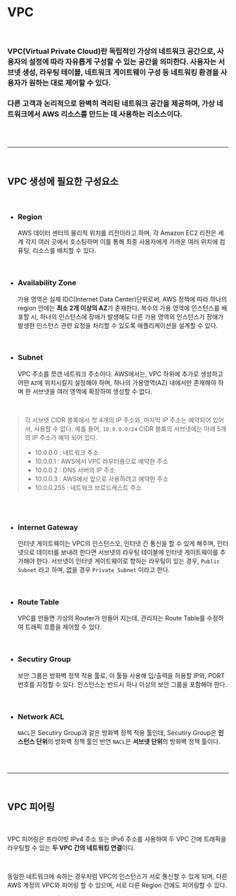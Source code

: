 # **VPC**

<br>

### **VPC(Virtual Private Cloud)란** 독립적인 **가상의 네트워크 공간**으로, 사용자의 설정에 따라 자유롭게 구성할 수 있는 공간을 의미한다. 사용자는 서브넷 생성, 라우팅 테이블, 네트워크 게이트웨이 구성 등 네트워킹 환경을 사용자가 원하는 대로 제어할 수 있다.

### 다른 고객과 논리적으로 완벽히 격리된 네트워크 공간을 제공하며, 가상 네트워크에서 AWS 리소스를 만드는 데 사용하는 리소스이다.

<br><br>

---

<br>

## **VPC 생성에 필요한 구성요소**

<br>

+ ### **Region**

    AWS 데이터 센터의 물리적 위치를 리전이라고 하며, 각 Amazon EC2 리전은 세계 각지 여러 곳에서 호스팅하며 이를 통해 최종 사용자에게 가까운 여러 위치에 컴퓨팅, 리소스를 배치할 수 있다.

<br>

+ ### **Availability Zone**

    가용 영역은 실제 IDC(Internet Data Center)단위로써, AWS 정책에 따라 하나의 region 안에는 **최소 2개 이상의 AZ**가 존재한다.
    복수의 가용 영역에 인스턴스를 배포할 시, 하나의 인스턴스에 장애가 발생해도 다른 가용 영역의 인스턴스가 장애가 발생한 인스턴스 관련 요청을 처리할 수 있도록 애플리케이션을 설계할 수 있다.

<br>


+ ### **Subnet**

    VPC 주소를 쪼갠 네트워크 주소이다.
    AWS에서는, VPC 하위에 추가로 생성하고 어떤 `AZ`에 위치시킬지 설정해야 하며, 하나의 가용영역(AZ) 내에서만 존재해야 하며 한 서브넷을 여러 영역에 확장하여 생성할 수 없다.

<br>

> 각 서브넷 CIDR 블록에서 첫 4개의 IP 주소와, 마지막 IP 주소는 예약되어 있어서, 사용할 수 없다. 예를 들어, `10.0.0.0/24` CIDR 블록의 서브넷에는 아래 5개의 IP 주소가 예약 되어 있다.
> + 10.0.0.0 : 네트워크 주소
> + 10.0.0.1 : AWS에서 VPC 라우터용으로 예약한 주소
> + 10.0.0.2 : DNS 서버의 IP 주소
> + 10.0.0.3 : AWS에서 앞으로 사용하려고 예약한 주소
> + 10.0.0.255 : 네트워크 브로드캐스트 주소

<br>
<br>

+ ### **Internet Gateway**

    인터넷 게이트웨이는 VPC의 인스턴스오, 인터넷 간 통신을 할 수 있게 해주며, 인터넷으로 데이터를 보내려 한다면 서브넷의 라우팅 테이블에 인터넷 게이트웨이를 추가해야 한다.
    서브넷이 인터넷 게이트웨이로 향하는 라우팅이 있는 경우, `Public Subnet` 라고 하며, 없을 경우 `Private Subnet` 이라고 한다.

<br>

+ ### **Route Table**

    VPC를 만들면 가상의 Router가 만들어 지는데, 관리자는 Route Table를 수정하여 트래픽 흐름을 제어할 수 있다.

<br>

+ ### **Secutiry Group**

    보안 그룹은 방화벽 정책 적용 툴로, 이 툴을 사용해 입/출력을 허용할 IP와, PORT 번호를 지정할 수 있다. 인스턴스는 반드시 하나 이상의 보안 그룹을 포함해야 한다.


<br>

+ ### **Network ACL**

    `NACL`은 Secutiry Group과 같은 방화벽 정책 적용 툴인데, Secutiry Group은 **인스턴스 단위**의 방화벽 정책 툴인 반연 `NACL`은 **서브넷 단위**의 방화벽 정책 툴이다.

<br><br>

---

<br>

## **VPC 피어링**

<br>

VPC 피어링은 프라이빗 IPv4 주소 또는 IPv6 주소를 사용하여 두 VPC 간에 트래픽을 라우팅할 수 있는 **두 VPC 간의 네트워킹 연결**이다.

<br>

동일한 네트워크에 속하는 경우처럼 VPC의 인스턴스가 서로 통신할 수 있게 되며, 다른 AWS 계정의 VPC와 피어링 할 수 있으며, 서로 다른 Region 간에도 피어링할 수 있다.